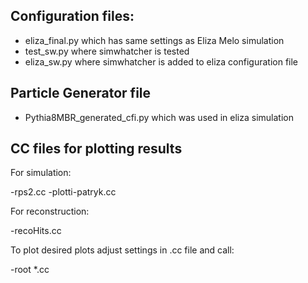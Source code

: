 ## Configuration files:
- eliza_final.py which has same settings as Eliza Melo simulation
- test_sw.py where simwhatcher is tested
- eliza_sw.py where simwhatcher is added to eliza configuration file

## Particle Generator file
- Pythia8MBR_generated_cfi.py which was used in eliza simulation

## CC files for plotting results

For simulation:

-rps2.cc
-plotti-patryk.cc

For reconstruction:

-recoHits.cc

To plot desired plots adjust settings in .cc file and call:

-root *.cc

